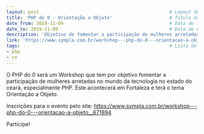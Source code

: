 ```yaml
---
layout: post                                                # Layout do post, deixar por padrão post.
title: 'PHP do 0 - Orientação a Objeto'                     # Título da conferência.
date_from: 2019-11-09                                       # Data de início da conferência no formado yyyy-mm-dd sem aspas.
date_to: 2019-11-09                                         # Data de encerramento da conferência no formado yyyy-mm-dd sem aspas.
description: 'Objetivo de fomentar a participação de mulheres arretadas no mundo da tecnologia aqui no estado do ceará, especialmente PHP'    # Descrição da conferência.
link: 'https://www.sympla.com.br/workshop---php-do-0---orientacao-a-objeto__671894' # Link oficial da conferência.
tags:                                                       # Lista de tags associadas a sua conferência. Ex: Linguagem (js) e estado (sp). Caso seja mais de 
- php
- ce
---
```


O PHP do 0 será um Workshop que tem por objetivo fomentar a participação de mulheres arretadas no mundo da tecnologia no estado do ceará, especialmente PHP. Este acontecerá em Fortaleza e terá o tema Orientação a Objeto.

Inscrições para o evento pelo site: https://www.sympla.com.br/workshop---php-do-0---orientacao-a-objeto__671894

Participe!
